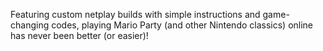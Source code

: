 Featuring custom netplay builds with simple instructions and game-changing codes,
playing Mario Party (and other Nintendo classics) online has never been better (or easier)!
